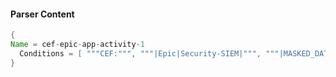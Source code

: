 #### Parser Content
```Java
{
Name = cef-epic-app-activity-1
  Conditions = [ """CEF:""", """|Epic|Security-SIEM|""", """|MASKED_DATA_DISPLAY|""" ]
}
```